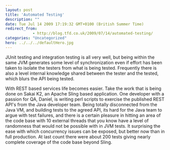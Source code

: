 ```yaml
---
layout: post
title: 'Automated Testing'
description: ""
date: Tue Jul 14 2009 17:19:32 GMT+0100 (British Summer Time)
redirect_from: 
            - http://blog.tfd.co.uk/2009/07/14/automated-testing/
categories: "Uncategorized"
hero: ../../../defaultHero.jpg
---
```

JUnit testing and integration testing is all very well, but being within the same JVM generates some level of synchronization even if effort has been taken to isolate the testers from what is being tested. Frequently there is also a level internal knowledge shared between the tester and the tested, which blurs the API being tested.

With REST based services life becomes easier. Take the work that is being done on Sakai K2, an Apache Sling based application. One developer with a passion for QA, Daniel, is writing perl scripts to exercise the published REST API's from the Java developer team. Being totally disconnected from the Java VM, and building tests to the agreed API, its hard for the Java team to argue with test failures, and there is a certain pleasure in hitting an area of the code base with 10 external threads that you know have a level of randomness that would not be possible with in JVM tests. It surprising the ease with which concurrency issues can be exposed, but better now than in full production. At last count there were about 200 tests giving nearly complete coverage of the code base beyond Sling.
